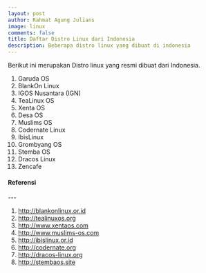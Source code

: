 ```yaml
---
layout: post
author: Rahmat Agung Julians
image: linux
comments: false
title: Daftar Distro Linux dari Indonesia
description: Beberapa distro linux yang dibuat di indonesia
---
```


Berikut ini merupakan Distro linux yang resmi dibuat dari Indonesia.
1. Garuda OS
2. BlankOn Linux
3. IGOS Nusantara (IGN)
4. TeaLinux OS
5. Xenta OS
6. Desa OS
7. Muslims OS
8. Codernate Linux
9. IbisLinux
10. Grombyang OS
11. Stemba OS
12. Dracos Linux
13. Zencafe




<h4><b>Referensi</b></h4> 
--- 
<ol>
    <li>
        <a href="http://blankonlinux.or.id">http://blankonlinux.or.id</a>
    </li>
    <li>
        <a href="http://tealinuxos.org">http://tealinuxos.org</a>
    </li>
    <li>
        <a href="http://www.xentaos.com">http://www.xentaos.com</a>
    </li>
    <li>
        <a href="http://www.muslims-os.com">http://www.muslims-os.com</a>
    </li>
    <li>
        <a href="http://ibislinux.or.id">http://ibislinux.or.id</a>
    </li>
    <li>
        <a href="http://codernate.org">http://codernate.org</a>
    </li>
    <li>
        <a href="http://dracos-linux.org">http://dracos-linux.org</a>
    </li>
    <li>
        <a href="http://stembaos.site">http://stembaos.site</a>
    </li>
</ol>